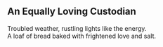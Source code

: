 An Equally Loving Custodian
---------------------------
Troubled weather, rustling lights like the energy.  
A loaf of bread baked with frightened love and salt.  
